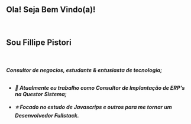 <h2>Ola! Seja Bem Vindo(a)!</h2><br>
<h2>Sou Fillipe Pistori</h2><br>
<h5>Consultor de negocios, estudante & entusiasta de tecnologia;<br><br>
  <ul>
<li>💼 Atualmente eu trabalho como Consultor de Implantação de ERP's na Questor Sistema;</li><br>
<li>⭐ Focado no estudo de Javascrips e outros para me tornar um Desenvolvedor Fullstack.</li><br>
  </ul>
</h5>

